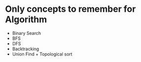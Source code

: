 # Only concepts to remember for Algorithm
- Binary Search
- BFS
- DFS
- Backtracking
- Union Find + Topological sort

